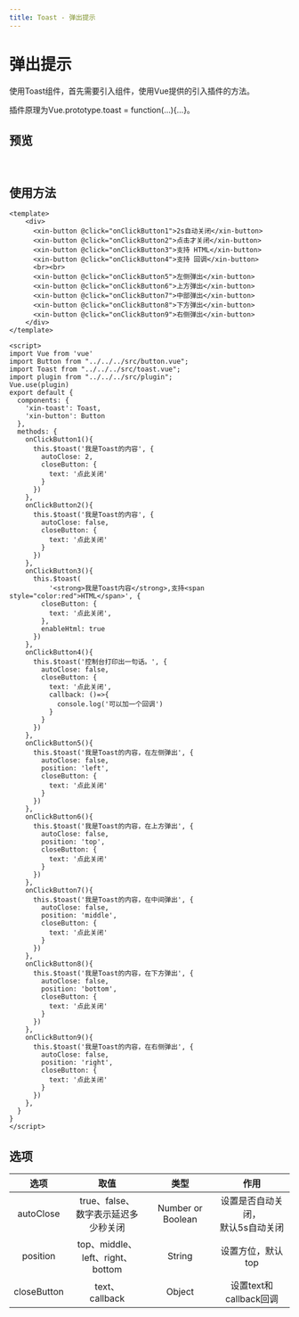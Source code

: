 ```yaml
---
title: Toast - 弹出提示
---
```


# 弹出提示

使用Toast组件，首先需要引入组件，使用Vue提供的引入插件的方法。

插件原理为Vue.prototype.toast = function(...){...}。

## 预览

&nbsp;

<ClientOnly>

<toast-demo></toast-demo>

</ClientOnly>

## 使用方法

```vue
<template>
    <div>
      <xin-button @click="onClickButton1">2s自动关闭</xin-button>
      <xin-button @click="onClickButton2">点击才关闭</xin-button>
      <xin-button @click="onClickButton3">支持 HTML</xin-button>
      <xin-button @click="onClickButton4">支持 回调</xin-button>
      <br><br>
      <xin-button @click="onClickButton5">左侧弹出</xin-button>
      <xin-button @click="onClickButton6">上方弹出</xin-button>
      <xin-button @click="onClickButton7">中部弹出</xin-button>
      <xin-button @click="onClickButton8">下方弹出</xin-button>
      <xin-button @click="onClickButton9">右侧弹出</xin-button>
    </div>
</template>

<script>
import Vue from 'vue'
import Button from "../../../src/button.vue";
import Toast from "../../../src/toast.vue";
import plugin from "../../../src/plugin";
Vue.use(plugin)
export default {
  components: {
    'xin-toast': Toast,
    'xin-button': Button
  },
  methods: {
    onClickButton1(){
      this.$toast('我是Toast的内容', {
        autoClose: 2,
        closeButton: {
          text: '点此关闭'
        }
      })
    },
    onClickButton2(){
      this.$toast('我是Toast的内容', {
        autoClose: false,
        closeButton: {
          text: '点此关闭'
        }
      })
    },
    onClickButton3(){
      this.$toast(
          '<strong>我是Toast内容</strong>,支持<span style="color:red">HTML</span>', {
        closeButton: {
          text: '点此关闭',
        },
        enableHtml: true
      })
    },
    onClickButton4(){
      this.$toast('控制台打印出一句话。', {
        autoClose: false,
        closeButton: {
          text: '点此关闭',
          callback: ()=>{
            console.log('可以加一个回调')
          }
        }
      })
    },
    onClickButton5(){
      this.$toast('我是Toast的内容，在左侧弹出', {
        autoClose: false,
        position: 'left',
        closeButton: {
          text: '点此关闭'
        }
      })
    },
    onClickButton6(){
      this.$toast('我是Toast的内容，在上方弹出', {
        autoClose: false,
        position: 'top',
        closeButton: {
          text: '点此关闭'
        }
      })
    },
    onClickButton7(){
      this.$toast('我是Toast的内容，在中间弹出', {
        autoClose: false,
        position: 'middle',
        closeButton: {
          text: '点此关闭'
        }
      })
    },
    onClickButton8(){
      this.$toast('我是Toast的内容，在下方弹出', {
        autoClose: false,
        position: 'bottom',
        closeButton: {
          text: '点此关闭'
        }
      })
    },
    onClickButton9(){
      this.$toast('我是Toast的内容，在右侧弹出', {
        autoClose: false,
        position: 'right',
        closeButton: {
          text: '点此关闭'
        }
      })
    },
  }
}
</script>
```
## 选项<Badge text="支持选项" />

|     选项      |              取值              |        类型         |           作用      |
|:-----------:|:----------------------------:|:-----------------:|:-----------------:|
|  autoClose  |    true、false、<br/>数字表示延迟多少秒关闭    | Number or Boolean | 设置是否自动关闭，<br/>默认5s自动关闭 |
|  position   | top、middle、<br/>left、right、bottom |      String       |       设置方位，默认top  |
| closeButton |        text、<br/>callback         |      Object       | 设置text和callback回调 |